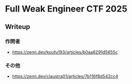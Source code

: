 # Full Weak Engineer CTF 2025

## Writeup

### 作問者

- https://zenn.dev/koufu193/articles/b0aa6291d5655c

### その他

- https://zenn.dev/claustra01/articles/7b116f8d542cc4
